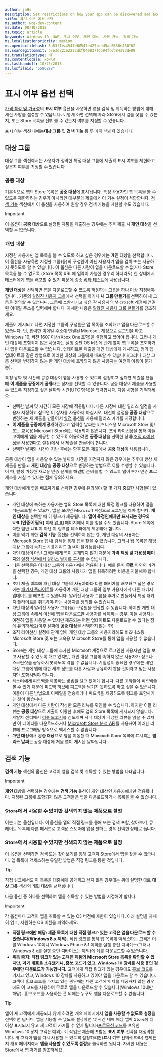 ```yaml
---
author: jnHs
Description: Set restrictions on how your app can be discovered and acquired, including whether people can find your app in the Store or see its Store listing at all.
title: 표시 여부 옵션 선택
ms.author: wdg-dev-content
ms.date: 08/10/2018
ms.topic: article
keywords: Windows 10, UWP, 표시 여부, 개인 대상, 사용 가능, 검색 가능
ms.localizationpriority: medium
ms.openlocfilehash: 8a83f1ea4547e60547e427cedd5ad5338e450762
ms.sourcegitcommit: b7e3d222e229cdbf04e837fcb94fb7d84a93de09
ms.translationtype: MT
ms.contentlocale: ko-KR
ms.lasthandoff: 10/26/2018
ms.locfileid: "5596228"
---
```

# <a name="choose-visibility-options"></a>표시 여부 옵션 선택


[가격 책정 및 가용성](set-app-pricing-and-availability.md)의 **표시 여부** 옵션을 사용하면 앱을 검색 및 취득하는 방법에 대해 제한 사항을 설정할 수 있습니다. 이렇게 하면 선택에 따라 Store에서 앱을 찾을 수 있는지, 또는 Store 목록을 전부 볼 수 있는지 여부를 지정할 수 있습니다.

표시 여부 섹션 내에는**대상 그룹** 및 **검색 기능** 등 두 개의 섹션이 있습니다. 

## <a name="audience"></a>대상 그룹

대상 그룹 섹션에서는 사용자가 정의한 특정 대상 그룹에 제출의 표시 여부를 제한하고 싶은지 여부를 지정할 수 있습니다.


### <a name="public-audience"></a>공중 대상

기본적으로 앱의 Store 목록은 **공중 대상**에 표시됩니다. 특정 사용자만 앱 목록을 볼 수 있도록 제한하려는 경우가 아니라면 대부분의 제출에서 이 기본 설정이 적합합니다. [검색 기능](#discoverability) 섹션에서 이 옵션을 사용하여 원할 경우 검색 기능을 제한할 수도 있습니다.

> [!IMPORTANT]
> 이 옵션이 **공중 대상**으로 설정된 제품을 제출하는 경우에는 추후 제출 시 **개인 대상**을 선택할 수 없습니다.


### <a name="private-audience"></a>개인 대상

지정한 사용자만 앱 목록을 볼 수 있도록 하고 싶은 경우에는 **개인 대상**을 선택합니다. 이 옵션을 사용하면 지정한 그룹(들)의 구성원이 아닌 사용자가 앱을 검색 또는 사용하지 못하도록 할 수 있습니다. 이 옵션은 다른 사람이 앱을 다운로드할 수 없거나 Store 목록을 볼 수 없도록 (Store 목록 URL에 입력이 가능한 경우라 하더라도) 한 상태에서 테스터에게 앱을 배포할 수 있기 때문에 종종 [베타 테스트](beta-testing-and-targeted-distribution.md)에 사용됩니다.

**개인 대상**을 선택하면 앱을 다운로드할 수 있도록 허용하는 그룹을 하나 이상 지정해야 합니다. 기존의 [알려진 사용자 그룹](create-known-user-groups.md)에서 선택을 하거나 **새 그룹 만들기**를 선택하여 새 그룹을 정의할 수 있습니다. 그룹에 포함시키고 싶은 각 사용자의 Microsoft 계정에 연결된 이메일 주소를 입력해야 합니다. 자세한 내용은 [알려진 사용자 그룹 만들기](create-known-user-groups.md)를 참조하세요.

제출이 게시되고 나면 지정한 그룹의 구성원은 앱 목록을 조회하고 앱을 다운로드할 수 있습니다. 단, 입력한 이메일 주소에 연결된 Microsoft 계정으로 로그인을 하고 Windows 10, 버전 1607 이상(Xbox One 포함)을 실행하고 있어야 합니다. 그러나 개인 대상에 포함되지 않은 사용자는 실행 중인 OS 버전에 관계 없이 앱 목록을 조회하거나 앱을 다운로드할 수 없습니다. 업데이트된 제출을 개인 대상에게 게시하고, 정기 앱 업데이트와 같은 방법으로 이러한 대상의 그룹에게 배포할 수 있습니다(그러나 대상 그룹 선택을 변경하지 않는 한 개인 대상에 포함되지 않은 사용자는 여전히 이용이 불가능). 

특정 날짜 및 시간에 공중 대상이 앱을 사용할 수 있도록 설정하고 싶다면 제출을 만들 때 **이 제품을 공중에게 공개**라는 상자를 선택할 수 있습니다. 공중 대상이 제품을 사용할 수 있도록 지정하고 싶은 날짜와 시간(UTC 형식)을 입력합니다. 다음 사항을 기억하세요.

- 선택한 날짜 및 시간이 모든 시장에 적용됩니다. 다른 시장에 대한 릴리스 일정을 사용자 지정하고 싶으면 이 상자를 사용하지 마십시오. 대신에 설정을 **공중 대상**으로 변경하는 새 제출을 만들어서 [일정](configure-precise-release-scheduling.md) 옵션을 사용해 릴리스 시기를 지정합니다.
- **이 제품을 공중에게 공개**하겠다고 입력한 날짜는 비즈니스용 Microsoft Store 및/또는 교육용 Microsoft Store에는 적용되지 않습니다. 조직 라이선싱을 통해 이들 고객에게 앱을 제공할 수 있도록 허용하려면 **공중 대상**을 선택한 상태([조직 라이선싱](organizational-licensing.md)을 사용한다고 설정)에서 새 제출을 만들어야 합니다.
- 선택한 날짜와 시간이 지난 후에는 향후 모든 제출에서 **공중 대상**이 사용됩니다.

공중 대상이 앱을 사용할 수 있는 날짜와 시간을 지정하지 않은 경우에는 추후에 항상 새 제출을 만들고 **개인 대상**을 **공중 대상**으로 변경하는 방법으로 이를 수행할 수 있습니다. 이 때, 발생 가능한 새로운 인증 문제를 해결할 준비를 할 수 있도록 앱이 추가 인증 프로세스를 거칠 수 있다는 점에 유의하세요. 

개인 대상에게 앱을 배포하기로 선택한 경우에 유의해야 할 몇 가지 중요한 사항들이 있습니다.
- 개인 대상에 속하는 사용자는 앱의 Store 목록에 대한 특정 링크를 사용하여 앱을 다운로드할 수 있으며, 앱을 보려면 Microsoft 계정으로 로그인을 해야 합니다. **개인 대상**을 선택할 때 이 링크가 제공됩니다. **앱이 특정인에게만 표시되는 경우의 URL(인증이 필요)** 아래 [앱 ID](view-app-identity-details.md) 페이지에서 이를 찾을 수도 있습니다. Store 목록에 대한 일반 URL이 아닌 이 링크를 테스터에게 제공해야 합니다.  
- 이를 막기 위한 **검색 기능** 옵션을 선택하지 않는 한, 개인 대상의 사용자는 Microsoft Store 앱 내 검색을 통해 앱을 찾을 수 있습니다. 그러나 웹 목록은 해당 대상 그룹에 속하는 사용자라도 검색이 불가능합니다. 
- 개인 대상이 아닌 고객들에게 앱이 공개되지 않기 때문에 **가격 책정 및 가용성 페이지**의 [일정 섹션에서 릴리스 날짜를 구성](configure-precise-release-scheduling.md)할 수 없습니다.
- 다른 선택들은 이 대상 그룹의 사용자에게 적용됩니다. 예를 들어 **무료** 이외의 가격을 선택한 경우, 개인 대상 그룹의 사용자가 앱을 취득하려면 비용을 지불해야 합니다. 
- 초기 제출 이후에 개인 대상 그룹의 사용자마다 다른 패키지를 배포하고 싶은 경우에는 [패키지 플라이트](package-flights.md)를 사용하여 개인 대상 그룹의 일부 사용자에게 다른 패키지 업데이트를 배포할 수 있습니다. 알려진 사용자 그룹을 추가로 만들어서 특정 패키지 플라이트를 취득해야 하는 사용자를 정의할 수 있습니다.
- 개인 대상의 알려진 사용자 그룹(들) 구성원을 편집할 수 있습니다. 하지만 개인 대상 그룹에 속해서 이전에 앱을 다운로드한 사용자를 삭제하는 경우, 이들 사용자는 여전히 앱을 사용할 수 있지만 제공되는 어떤 업데이트도 다운로드할 수 없다는 점에 유의하세요(이후 날짜에 **공중 대상**을 선택하지 않는 한).
- 조직 라이선싱 설정에 관계 없이 개인 대상 그룹의 사용자라해도 비즈니스용 Microsoft Store 및/또는 교육용 Microsoft Store를 통해 앱을 사용할 수 없습니다.
- Store는 개인 대상 그룹에 추가한 Microsoft 계정으로 로그인한 사용자만 앱을 보고 사용할 수 있도록 하고 있지만, 개인 대상 그룹에 속하지 않은 사용자가 정보나 스크린샷을 공유하지 못하도록 막을 수 없습니다. 기밀성이 중요한 경우에는 개인 대상 그룹에 앱에 대한 세부 정보를 다른 사람과 공유하지 않을 것이라고 믿는 사용자만 포함시켜야 합니다.
- 테스터에게 피드백을 제공하는 방법을 알고 있어야 합니다. 다른 고객들이 피드백을 볼 수 있기 때문에 피드백 허브에 피드백을 남기지 못하도록 하고 싶을 수 있습니다. 이들이 다른 방법으로 이메일을 전송하거나 피드백을 제공하도록 링크를 포함시키는 것이 좋습니다.
- 개인 대상에서 다른 사람이 작성한 모든 리뷰를 확인할 수 있습니다. 하지만 이들 리뷰는 **공중 대상**으로 제출이 이동한 후에도 앱의 Store 목록에 게시되지 않습니다. 개발자 센터에서 [리뷰 보고서](reviews-report.md)를 검토하여 사적 대상이 작성한 리뷰를 읽을 수 있지만 이 데이터를 다운로드하거나 [Microsoft Store 분석 API](../monetize/access-analytics-data-using-windows-store-services.md)를 사용하여 이러한 리뷰에 프로그래밍 방식으로 액세스할 수 없습니다.
- **개인 대상**에서 **공중 대상**으로 앱을 이동할 때 Microsoft Store 목록에 표시되는 **릴리스 날짜**는 공중 대상에 처음 앱이 게시된 날짜입니다.

## <a name="discoverability"></a>검색 기능

**검색 기능** 섹션의 옵션은 고객이 앱을 검색 및 취득할 수 있는 방법을 나타냅니다. 

> [!IMPORTANT]
> **개인 대상**을 선택하는 경우에는 **검색 기능** 옵션이 개인 대상인 사용자에게만 적용됩니다. 지정된 그룹에 포함되지 않은 고객들은 앱을 다운로드하거나 목록을 볼 수 없습니다. 


### <a name="make-this-product-available-and-discoverable-in-the-store"></a>Store에서 사용할 수 있지만 검색되지 않는 제품으로 설정

이는 기본 옵션입니다. 이 옵션을 앱의 직접 링크를 통해 또는 검색 포함, 찾아보기, 큐 레이트 목록에 다른 메서드로 고객용 스토어에 앱을 원하는 경우 선택한 상태로 둡니다. 

### <a name="make-this-product-available-but-not-discoverable-in-the-store"></a>Store에서 사용할 수 있지만 검색되지 않는 제품으로 설정

이 옵션을 선택하면 검색 또는 찾아보기를 통해 고객이 Store에서 앱을 찾을 수 없습니다. 앱 목록에 액세스하는 유일한 방법은 직접 링크를 통한 것입니다. 

> [!TIP]
> 직접 링크에서도 이 목록을 대중에게 공개하고 싶지 않은 경우에는 위에 설명한 대로 **대상 그룹** 섹션의 **개인 대상**을 선택합니다.

다음 옵션 중 하나를 선택하여 앱을 취득할 수 있는 방법을 지정해야 합니다.


>[!IMPORTANT]
> 각 옵션마다 고객이 앱을 취득할 수 있는 OS 버전에 제한이 있습니다. 아래 설명을 자세히 읽고, 지원하는 OS 버전을 파악하세요. 

- **직접 링크에만 해당: 제품 목록에 대한 직접 링크가 있는 고객은 앱을 다운로드 할 수 있습니다(Windows 8.x 제외).** 직접 링크를 통해 앱 목록에 액세스하는 고객은 이를 Windows 10이나 Windows Phone 8.1 이하를 실행 중인 디바이스(그러나 Windows 8.x를 실행 중인 디바이스는 제외)에 이를 다운로드할 수 있습니다.
- **취득 중지: 직접 링크가 있는 고객은 제품의 Microsoft Store 목록을 확인할 수 있지만, 과거 제품을 소유했거나, 홍보 코드가 있고, Windows 10 장치를 사용 중인 경우에만 다운로드가 가능합니다.** 고객에게 직접 링크가 있는 경우에도 [홍보 코드](generate-promotional-codes.md)를 가지고 있고, Windows 10 장치를 사용하고 있어야 앱을 다운로드 할 수 있습니다. 고객이 홍보 코드를 가지고 있는 경우에는 다른 고객에게 이를 제공하지 않는 경우에도 이 코드를 사용하여 무료로 앱을 다운로드할 수 있습니다(Windows 10에만 해당). 홍보 코드를 사용하는 것 외에는 누구도 앱을 다운로드할 수 없습니다.

> [!TIP]
> 앱이 새 고객에게 제공되지 않게 하려면 개요 페이지에서 **앱을 사용할 수 없도록 설정**을 선택하면 됩니다. 앱을 사용할 수 없도록 설정하면 몇 시간 내에 해당 앱이 Store에 더 이상 표시되지 않고 새 고객이 가져올 수 없게 됩니다([프로모션 코드](generate-promotional-codes.md)를 보유한 Windows 10 장치 고객은 예외). 이 작업은 제출에 포함된 **표시 여부** 선택을 재정의합니다. 새 고객이 앱을 다시 사용할 수 있도록 설정하려면(**표시 여부** 선택에 따라) 언제든지 개요 페이지에서 **앱을 사용할 수 있도록 설정**을 클릭하면 됩니다. 자세한 내용은 [Store에서 앱 제거](guidance-for-app-package-management.md#removing-an-app-from-the-store)를 참조하세요.




